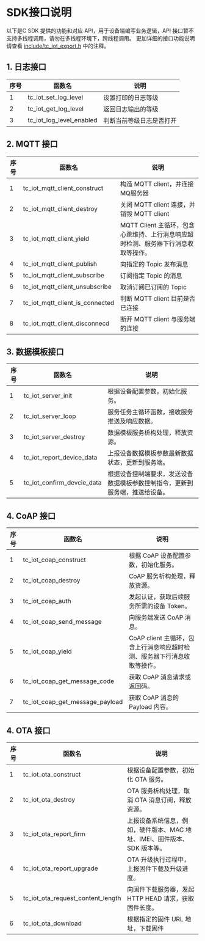# SDK接口说明
以下是C SDK 提供的功能和对应 API，用于设备端编写业务逻辑，API 接口暂不支持多线程调用，请勿在多线程环境下，跨线程调用。 更加详细的接口功能说明请查看 [include/tc_iot_export.h](https://tencentyun.github.io/tencent-cloud-iotsuite-embedded-c/sdk/tc__iot__export_8h.html) 中的注释。

## 1. 日志接口

| 序号        | 函数名      | 说明        |
| ---------- | ---------- | ---------- |
| 1          | tc_iot_set_log_level | 设置打印的日志等级 |
| 2          | tc_iot_get_log_level | 返回日志输出的等级 |
| 3          | tc_iot_log_level_enabled | 判断当前等级日志是否打开 |



## 2. MQTT 接口

| 序号        | 函数名      | 说明        |
| ---------- | ---------- | ---------- |
| 1 | tc_iot_mqtt_client_construct | 构造 MQTT client，并连接MQ服务器 |
| 2 | tc_iot_mqtt_client_destroy | 关闭 MQTT client 连接，并销毁 MQTT client |
| 3 | tc_iot_mqtt_client_yield | MQTT Client 主循环，包含心跳维持、上行消息响应超时检测、服务器下行消息收取等操作。|
| 4 | tc_iot_mqtt_client_publish | 向指定的 Topic 发布消息 |
| 5 | tc_iot_mqtt_client_subscribe | 订阅指定 Topic 的消息 |
| 6 | tc_iot_mqtt_client_unsubscribe | 取消订阅已订阅的 Topic |
| 7 | tc_iot_mqtt_client_is_connected | 判断 MQTT client 目前是否已连接 |
| 8 | tc_iot_mqtt_client_disconnecd | 断开 MQTT client 与服务端的连接 |

## 3. 数据模板接口

| 序号        | 函数名      | 说明        |
| ---------- | ---------- | ---------- |
| 1 | tc_iot_server_init | 根据设备配置参数，初始化服务。 |
| 2 | tc_iot_server_loop | 服务任务主循环函数，接收服务推送及响应数据。 |
| 3 | tc_iot_server_destroy | 数据模板服务析构处理，释放资源。 |
| 4 | tc_iot_report_device_data | 上报设备数据模板参数最新数据状态，更新到服务端。|
| 5 | tc_iot_confirm_devcie_data | 根据设备控制端要求，发送设备数据模板参数控制指令，更新到服务端，推送给设备。 |

## 4. CoAP 接口

| 序号        | 函数名      | 说明        |
| ---------- | ---------- | ---------- |
| 1 | tc_iot_coap_construct | 根据 CoAP 设备配置参数，初始化服务。 |
| 2 | tc_iot_coap_destroy | CoAP 服务析构处理，释放资源。 |
| 3 | tc_iot_coap_auth | 发起认证，获取后续服务所需的设备 Token。 |
| 4 | tc_iot_coap_send_message | 向服务端发送 CoAP 消息。 |
| 5 | tc_iot_coap_yield | CoAP client 主循环，包含上行消息响应超时检测、服务器下行消息收取等操作。|
| 6 | tc_iot_coap_get_message_code | 获取 CoAP 消息请求或返回码。 |
| 7 | tc_iot_coap_get_message_payload | 获取 CoAP 消息的 Payload 内容。|

## 4. OTA 接口

| 序号        | 函数名      | 说明        |
| ---------- | ---------- | ---------- |
| 1 | tc_iot_ota_construct | 根据设备配置参数，初始化 OTA 服务。 |
| 2 | tc_iot_ota_destroy | OTA 服务析构处理，取消 OTA 消息订阅，释放资源。 |
| 3 | tc_iot_ota_report_firm | 上报设备系统信息，例如，硬件版本、MAC 地址、IMEI、固件版本、SDK 版本等。|
| 4 | tc_iot_ota_report_upgrade | OTA 升级执行过程中，上报固件下载及升级进度。 |
| 5 | tc_iot_ota_request_content_length | 向固件下载服务器，发起 HTTP HEAD 请求，获取固件长度。|
| 6 | tc_iot_ota_download | 根据指定的固件 URL 地址，下载固件 |



